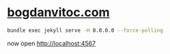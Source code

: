 # [bogdanvitoc.com](https://bogdanvitoc.com/blog)

```bash
bundle exec jekyll serve -H 0.0.0.0 --force-polling
```

now open [http://localhost:4567](http://localhost:4567)
